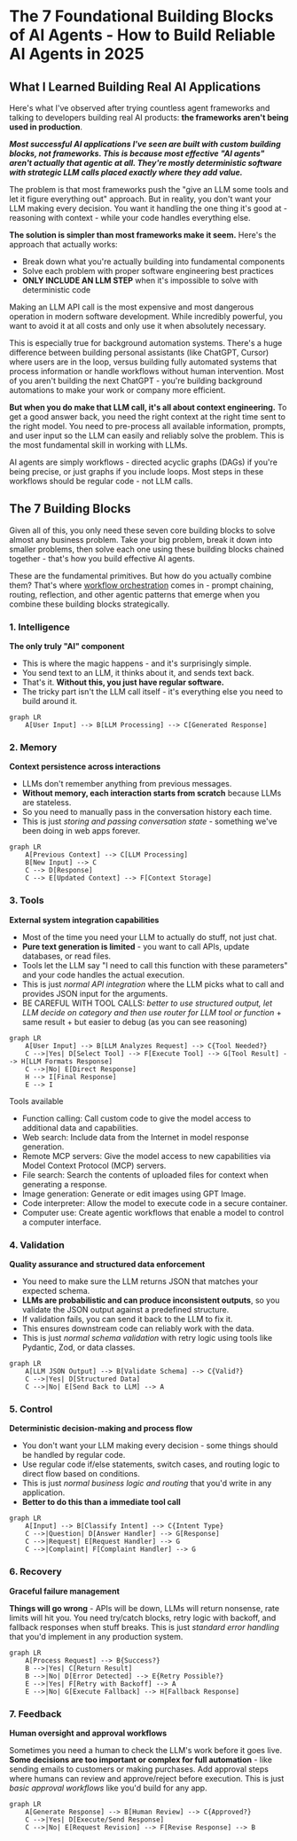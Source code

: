 # The 7 Foundational Building Blocks of AI Agents - How to Build Reliable AI Agents in 2025

## What I Learned Building Real AI Applications

Here's what I've observed after trying countless agent frameworks and talking to developers building real AI products: **the frameworks aren't being used in production**.

***Most successful AI applications I've seen are built with custom building blocks, not frameworks. This is because most effective "AI agents" aren't actually that agentic at all. They're mostly deterministic software with strategic LLM calls placed exactly where they add value.***

The problem is that most frameworks push the "give an LLM some tools and let it figure everything out" approach. But in reality, you don't want your LLM making every decision. You want it handling the one thing it's good at - reasoning with context - while your code handles everything else.

**The solution is simpler than most frameworks make it seem.** Here's the approach that actually works:

- Break down what you're actually building into fundamental components
- Solve each problem with proper software engineering best practices  
- **ONLY INCLUDE AN LLM STEP** when it's impossible to solve with deterministic code

Making an LLM API call is the most expensive and most dangerous operation in modern software development. While incredibly powerful, you want to avoid it at all costs and only use it when absolutely necessary. 

This is especially true for background automation systems. There's a huge difference between building personal assistants (like ChatGPT, Cursor) where users are in the loop, versus building fully automated systems that process information or handle workflows without human intervention. Most of you aren't building the next ChatGPT - you're building background automations to make your work or company more efficient.

**But when you do make that LLM call, it's all about context engineering.** To get a good answer back, you need the right context at the right time sent to the right model. You need to pre-process all available information, prompts, and user input so the LLM can easily and reliably solve the problem. This is the most fundamental skill in working with LLMs.

AI agents are simply workflows - directed acyclic graphs (DAGs) if you're being precise, or just graphs if you include loops. Most steps in these workflows should be regular code - not LLM calls.

## The 7 Building Blocks

Given all of this, you only need these seven core building blocks to solve almost any business problem. Take your big problem, break it down into smaller problems, then solve each one using these building blocks chained together - that's how you build effective AI agents.

These are the fundamental primitives. But how do you actually combine them? That's where [workflow orchestration](https://github.com/daveebbelaar/ai-cookbook/tree/main/patterns/workflows) comes in - prompt chaining, routing, reflection, and other agentic patterns that emerge when you combine these building blocks strategically.

### 1. Intelligence
**The only truly "AI" component**

- This is where the magic happens - and it's surprisingly simple. 
- You send text to an LLM, it thinks about it, and sends text back.
- That's it. **Without this, you just have regular software.**
- The tricky part isn't the LLM call itself - it's everything else you need to build around it.

```mermaid
graph LR
    A[User Input] --> B[LLM Processing] --> C[Generated Response]
```

### 2. Memory
**Context persistence across interactions**

- LLMs don't remember anything from previous messages.
- **Without memory, each interaction starts from scratch** because LLMs are stateless.
- So you need to manually pass in the conversation history each time.
- This is just *storing and passing conversation state* - something we've been doing in web apps forever.

```mermaid
graph LR
    A[Previous Context] --> C[LLM Processing]
    B[New Input] --> C
    C --> D[Response]
    C --> E[Updated Context] --> F[Context Storage]
```

### 3. Tools
**External system integration capabilities**

- Most of the time you need your LLM to actually do stuff, not just chat.
- **Pure text generation is limited** - you want to call APIs, update databases, or read files.
- Tools let the LLM say "I need to call this function with these parameters" and your code handles the actual execution.
- This is just *normal API integration* where the LLM picks what to call and provides JSON input for the arguments.
- BE CAREFUL WITH TOOL CALLS: *better to use structured output, let LLM decide on category and then use router for LLM tool or function*
      + same result
      + but easier to debug (as you can see reasoning)

```mermaid
graph LR
    A[User Input] --> B[LLM Analyzes Request] --> C{Tool Needed?}
    C -->|Yes| D[Select Tool] --> F[Execute Tool] --> G[Tool Result] --> H[LLM Formats Response]
    C -->|No| E[Direct Response]
    H --> I[Final Response]
    E --> I
```

Tools available
- Function calling: Call custom code to give the model access to additional data and capabilities.
- Web search: Include data from the Internet in model response generation.
- Remote MCP servers: Give the model access to new capabilities via Model Context Protocol (MCP) servers.
- File search: Search the contents of uploaded files for context when generating a response.
- Image generation: Generate or edit images using GPT Image.
- Code interpreter: Allow the model to execute code in a secure container.
- Computer use: Create agentic workflows that enable a model to control a computer interface.



### 4. Validation
**Quality assurance and structured data enforcement**

- You need to make sure the LLM returns JSON that matches your expected schema.
- **LLMs are probabilistic and can produce inconsistent outputs**, so you validate the JSON output against a predefined structure.
- If validation fails, you can send it back to the LLM to fix it.
- This ensures downstream code can reliably work with the data.
- This is just *normal schema validation* with retry logic using tools like Pydantic, Zod, or data classes.

```mermaid
graph LR
    A[LLM JSON Output] --> B[Validate Schema] --> C{Valid?}
    C -->|Yes| D[Structured Data]
    C -->|No| E[Send Back to LLM] --> A
```

### 5. Control
**Deterministic decision-making and process flow**

- You don't want your LLM making every decision - some things should be handled by regular code.
- Use regular code if/else statements, switch cases, and routing logic to direct flow based on conditions.
- This is just *normal business logic and routing* that you'd write in any application.
- **Better to do this than a immediate tool call**

```mermaid
graph LR
    A[Input] --> B[Classify Intent] --> C{Intent Type}
    C -->|Question| D[Answer Handler] --> G[Response]
    C -->|Request| E[Request Handler] --> G
    C -->|Complaint| F[Complaint Handler] --> G
```

### 6. Recovery
**Graceful failure management**

**Things will go wrong** - APIs will be down, LLMs will return nonsense, rate limits will hit you. You need try/catch blocks, retry logic with backoff, and fallback responses when stuff breaks. This is just *standard error handling* that you'd implement in any production system.

```mermaid
graph LR
    A[Process Request] --> B{Success?}
    B -->|Yes| C[Return Result]
    B -->|No| D[Error Detected] --> E{Retry Possible?}
    E -->|Yes| F[Retry with Backoff] --> A
    E -->|No| G[Execute Fallback] --> H[Fallback Response]
```

### 7. Feedback
**Human oversight and approval workflows**

Sometimes you need a human to check the LLM's work before it goes live. **Some decisions are too important or complex for full automation** - like sending emails to customers or making purchases. Add approval steps where humans can review and approve/reject before execution. This is just *basic approval workflows* like you'd build for any app.

```mermaid
graph LR
    A[Generate Response] --> B[Human Review] --> C{Approved?}
    C -->|Yes| D[Execute/Send Response]
    C -->|No| E[Request Revision] --> F[Revise Response] --> B
```

